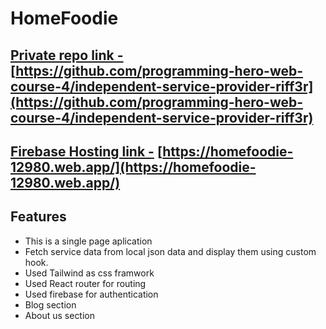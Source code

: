 # HomeFoodie

## [Private repo link -](https://github.com/programming-hero-web-course-4/independent-service-provider-riff3r) [https://github.com/programming-hero-web-course-4/independent-service-provider-riff3r](https://github.com/programming-hero-web-course-4/independent-service-provider-riff3r)

## [Firebase Hosting link -](https://homefoodie-12980.web.app/) [https://homefoodie-12980.web.app/](https://homefoodie-12980.web.app/)

## Features

- This is a single page aplication
- Fetch service data from local json data and display them using custom hook.
- Used Tailwind as css framwork
- Used React router for routing
- Used firebase for authentication
- Blog section
- About us section
